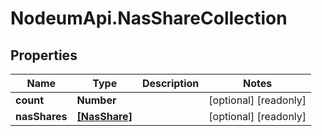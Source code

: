 # NodeumApi.NasShareCollection

## Properties

Name | Type | Description | Notes
------------ | ------------- | ------------- | -------------
**count** | **Number** |  | [optional] [readonly] 
**nasShares** | [**[NasShare]**](NasShare.md) |  | [optional] [readonly] 


